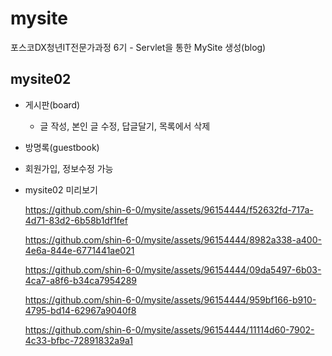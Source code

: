 # mysite

포스코DX청년IT전문가과정 6기 - Servlet을 통한 MySite 생성(blog)

## mysite02

- 게시판(board)
    - 글 작성, 본인 글 수정, 답글달기, 목록에서 삭제
- 방명록(guestbook)
- 회원가입, 정보수정 가능

- mysite02 미리보기
    
    https://github.com/shin-6-0/mysite/assets/96154444/f52632fd-717a-4d71-83d2-6b58b1df1fef
    
    https://github.com/shin-6-0/mysite/assets/96154444/8982a338-a400-4e6a-844e-6771441ae021
    
    https://github.com/shin-6-0/mysite/assets/96154444/09da5497-6b03-4ca7-a8f6-b34ca7954289
    
    https://github.com/shin-6-0/mysite/assets/96154444/959bf166-b910-4795-bd14-62967a9040f8
    
    https://github.com/shin-6-0/mysite/assets/96154444/11114d60-7902-4c33-bfbc-72891832a9a1
